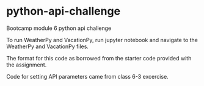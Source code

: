 # python-api-challenge
Bootcamp module 6 python api challenge


To run WeatherPy and VacationPy, run jupyter notebook and navigate to the WeatherPy and VacationPy files.

The format for this code as borrowed from the starter code provided with the assignment.

Code for setting API parameters came from class 6-3 excercise.

